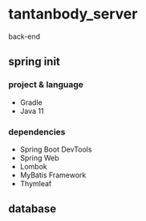 # tantanbody_server
back-end
## spring init
### project & language
* Gradle
* Java 11
### dependencies
* Spring Boot DevTools
* Spring Web
* Lombok
* MyBatis Framework
* Thymleaf

## database
